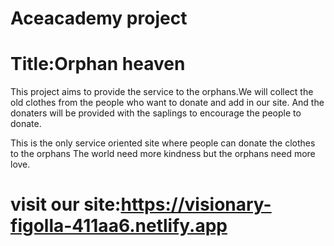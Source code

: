 # Aceacademy project
# Title:Orphan heaven
This project aims to provide the service to the orphans.We will collect the old clothes from the people who want to donate and add in our site.
And the donaters will be provided with the saplings to encourage the people to  donate.



This is the only service oriented site where people can donate the clothes to the orphans
The world need more kindness but the orphans need more love.
# visit our site:https://visionary-figolla-411aa6.netlify.app

